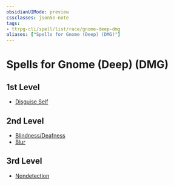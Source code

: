 ```yaml
---
obsidianUIMode: preview
cssclasses: json5e-note
tags:
- ttrpg-cli/spell/list/race/gnome-deep-dmg
aliases: ["Spells for Gnome (Deep) (DMG)"]
---
```

# Spells for Gnome (Deep) (DMG)

## 1st Level

- [Disguise Self](/CLI/spells/disguise-self.md "PHB") 

## 2nd Level

- [Blindness/Deafness](/CLI/spells/blindness-deafness.md "PHB") 
- [Blur](/CLI/spells/blur.md "PHB") 

## 3rd Level

- [Nondetection](/CLI/spells/nondetection.md "PHB")